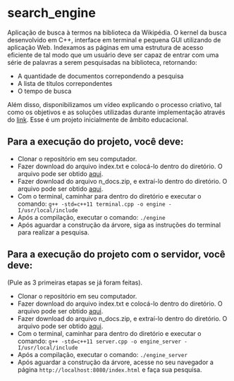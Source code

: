 # search_engine
Aplicação de busca à termos na biblioteca da Wikipédia. O kernel da busca desenvolvido em C++, interface em terminal e pequena GUI utilizando de aplicação Web.
Indexamos as páginas em uma estrutura de acesso eficiente de tal modo que um usuário deve ser capaz de entrar com uma série de palavras a serem pesquisadas na biblioteca, retornando:
  * A quantidade de documentos correpondendo a pesquisa
  * A lista de títulos correpondentes
  * O tempo de busca 

Além disso, disponibilizamos um vídeo explicando o processo criativo, tal como os objetivos e as soluções utilizadas durante implementação através do [link](https://youtu.be/9pxUYCLP2rA). Esse é um projeto inicialmente de âmbito educacional.

## Para a execução do projeto, você deve:
* Clonar o repositório em seu computador.
* Fazer download do arquivo index.txt e colocá-lo dentro do diretório. O arquivo pode ser obtido [aqui](https://drive.google.com/open?id=1TprDHMfxBC0V9Q9fONavPac5KHy7P2To).
* Fazer download do arquivo n_docs.zip, e extraí-lo dentro do diretório. O arquivo pode ser obtido [aqui](https://gvmail-my.sharepoint.com/:u:/g/personal/b36998_fgv_edu_br/EanvboSjztVDnVPk7N6qhUEBcceSrr33V1TwbtDkHH6fFA?e=tLt66p).
* Com o terminal, caminhar para dentro do diretório e executar o comando:
`g++ -std=c++11 terminal.cpp -o engine -I/usr/local/include`
* Após a compilação, executar o comando:
`./engine`
* Após aguardar a construção da árvore, siga as instruções do terminal para realizar a pesquisa.

## Para a execução do projeto com o servidor, você deve:
(Pule as 3 primeiras etapas se já foram feitas).
* Clonar o repositório em seu computador.
* Fazer download do arquivo index.txt e colocá-lo dentro do diretório. O arquivo pode ser obtido [aqui](https://drive.google.com/open?id=1TprDHMfxBC0V9Q9fONavPac5KHy7P2To).
* Fazer download do arquivo n_docs.zip, e extraí-lo dentro do diretório. O arquivo pode ser obtido [aqui](https://gvmail-my.sharepoint.com/:u:/g/personal/b36998_fgv_edu_br/EanvboSjztVDnVPk7N6qhUEBcceSrr33V1TwbtDkHH6fFA?e=tLt66p).
* Com o terminal, caminhar para dentro do diretório e executar o comando:
`g++ -std=c++11 server.cpp -o engine_server -I/usr/local/include`
* Após a compilação, executar o comando:
`./engine_server`
* Após aguardar a construção da árvore, acesse no seu navegador a página `http://localhost:8080/index.html` e faça sua pesquisa.
